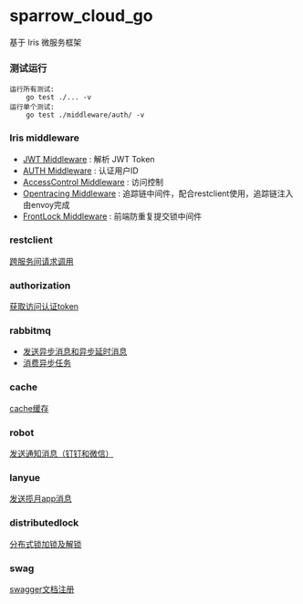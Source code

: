 # sparrow_cloud_go
基于 Iris 微服务框架

### 测试运行 ###

    运行所有测试:
        go test ./... -v
    运行单个测试:
        go test ./middleware/auth/ -v

### Iris middleware ###

* [JWT Middleware](/middleware/jwt/README.md) : 解析 JWT Token
* [AUTH Middleware](/middleware/auth/README.md) : 认证用户ID
* [AccessControl Middleware](/middleware/accesscontrol/README.md) : 访问控制
* [Opentracing Middleware](/middleware/opentracing/README.md) : 追踪链中间件，配合restclient使用，追踪链注入由envoy完成
* [FrontLock Middleware](/middleware/frontlock/README.md) : 前端防重复提交锁中间件

### restclient ###

[跨服务间请求调用](/restclient/README.md)

### authorization ###

[获取访问认证token](/authorization/README.md)

### rabbitmq ###

* [发送异步消息和异步延时消息](/rabbitmq/README.md#发送异步消息)
* [消费异步任务](/rabbitmq/README.md#消费异步消息)

### cache ###

[cache缓存](/cache/README.md)

### robot ###

[发送通知消息（钉钉和微信）](/robot/README.md)

### lanyue ###

[发送揽月app消息](/lanyue/README.md)

### distributedlock ###

[分布式锁加锁及解锁](/distributedlock/README.md)

### swag ###

[swagger文档注册](/swag/README.md)